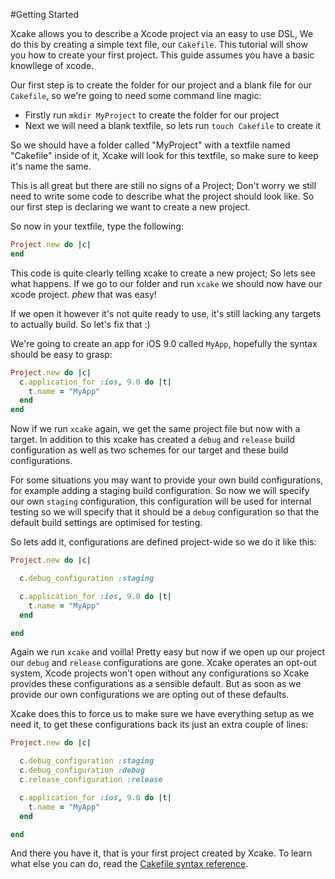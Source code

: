 #Getting Started

Xcake allows you to describe a Xcode project via an easy to use DSL, We do this
by creating a simple text file, our `Cakefile`. This tutorial will show you how
to create your first project. This guide assumes you have a basic knowllege of
xcode.

Our first step is to create the folder for our project and a blank file for our `Cakefile`,
so we're going to need some command line magic:

- Firstly run `mkdir MyProject` to create the folder for our project
- Next we will need a blank textfile, so lets run `touch Cakefile` to create it

So we should have a folder called "MyProject" with a textfile named "Cakefile" inside of it,
Xcake will look for this textfile, so make sure to keep it's name the same.

This is all great but there are still no signs of a Project; Don't worry we still need to
write some code to describe what the project should look like. So our first step is declaring
we want to create a new project.

So now in your textfile, type the following:

```ruby
Project.new do |c|
end
```

This code is quite clearly telling xcake to create a new project; So lets see what happens.
If we go to our folder and run `xcake` we should now have our xcode project. *phew* that was easy!

If we open it however it's not quite ready to use, it's still lacking any targets to actually build.
So let's fix that :)

We're going to create an app for iOS 9.0 called `MyApp`, hopefully the syntax should be easy to grasp:

```ruby
Project.new do |c|
  c.application_for :ios, 9.0 do |t|
    t.name = "MyApp"
  end
end
```

Now if we run `xcake` again, we get the same project file but now with a target. In addition to this
xcake has created a `debug` and `release` build configuration as well as two schemes for our target
and these build configurations.

For some situations you may want to provide your own build configurations, for example adding a
staging build configuration. So now we will specify our own `staging` configuration, this configuration will be used for internal testing so we will specify that it should
be a `debug` configuration so that the default build settings are optimised for testing.

So lets add it, configurations are defined project-wide so we do it like this:

```ruby
Project.new do |c|

  c.debug_configuration :staging

  c.application_for :ios, 9.0 do |t|
    t.name = "MyApp"
  end

end
```

Again we run `xcake` and voilla! Pretty easy but now if we open up our project
our `debug` and `release` configurations are gone. Xcake operates an opt-out system, Xcode projects won't open
without any configurations so Xcake provides these configurations as a sensible default. But as soon as we
provide our own configurations we are opting out of these defaults.

Xcake does this to force us to make sure we have everything setup as we need it, to get these configurations back
its just an extra couple of lines:

```ruby
Project.new do |c|

  c.debug_configuration :staging
  c.debug_configuration :debug
  c.release_configuration :release

  c.application_for :ios, 9.0 do |t|
    t.name = "MyApp"
  end

end
```

And there you have it, that is your first project created by Xcake. To learn what else you can do, read the
[Cakefile syntax reference](Cakefile.md).
